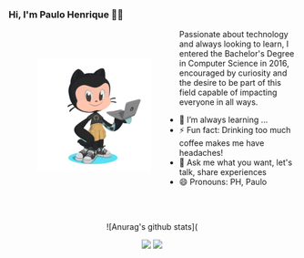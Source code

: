 ### Hi, I'm Paulo Henrique 👋🏼

<img align="left" hspace="50" vspace="50" width="200" height="200" src="https://github.com/paulohepimentel/paulohepimentel/blob/master/myoctocat.png">


Passionate about technology and always looking to learn, I entered the Bachelor's Degree in Computer Science in 2016, encouraged by curiosity and the desire to be part of this field capable of impacting everyone in all ways.

- 🌱 I’m always learning ...
- ⚡ Fun fact: Drinking too much coffee makes me have headaches!
- 💬 Ask me what you want, let's talk, share experiences
- 😄 Pronouns: PH, Paulo



<div align="center">
<br>
<br>

![Anurag's github stats](

<img height="137px" src="https://github-readme-stats.vercel.app/api?username=paulohepimentel&show_icons=true&count_private=true&layout=compact&hide=stars&include_all_commits=true&theme=default)" />

<img height="137px" src="https://github-readme-stats.vercel.app/api/top-langs/?username=paulohepimentel&layout=compact)" />

</div>

<!--
- 🔭 I’m currently working on ...
- 🌱 I’m currently learning ...
- 👯 I’m looking to collaborate on ...
- 🤔 I’m looking for help with ...
- 💬 Ask me about ...
- 📫 How to reach me: ...
- 😄 Pronouns: ...
- ⚡ Fun fact: ...
-->
